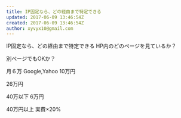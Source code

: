 ```yaml
---
title: IP固定なら、どの経由まで特定できる
updated: 2017-06-09 13:46:54Z
created: 2017-06-09 13:46:54Z
author: xyvyx10@gmail.com
---
```


IP固定なら、どの経由まで特定できる
HP内のどのページを見ているか？

別ページでもOKか？

月６万
Google,Yahoo 10万円

26万円

40万以下 6万円

40万円以上 実費×20%